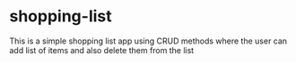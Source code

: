 # shopping-list
This is a simple shopping list app  using CRUD methods where the user can add list of items and also delete them from the list 
